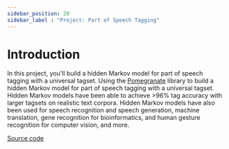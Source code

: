 ```yaml
---
sidebar_position: 20
sidebar_label : "Project: Part of Speech Tagging"
---
```

# Introduction

In this project, you'll build a hidden Markov model for part of speech tagging with a universal tagset. Using the [Pomegranate](https://github.com/jmschrei/pomegranate) library to build a hidden Markov model for part of speech tagging with a universal tagset. Hidden Markov models have been able to achieve >96% tag accuracy with larger tagsets on realistic text corpora. Hidden Markov models have also been used for speech recognition and speech generation, machine translation, gene recognition for bioinformatics, and human gesture recognition for computer vision, and more.

[Source code](https://github.com/quanglenhutthanh/Udacity-Projects/tree/main/Natural%20language%20Processing/Part%20of%20Speech%20Tagging)

